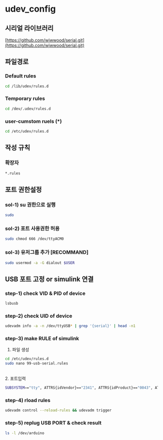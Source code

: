 # udev_config

## 시리얼 라이브러리
[https://github.com/wjwwood/serial.git](https://github.com/wjwwood/serial.git)

## 파일경로
### Default rules
```Bash
cd /lib/udev/rules.d
```
### Temporary rules
``` Bash
cd /dev/.udev/rules.d
```
### user-cumstom ruels (*)
```Bash
cd /etc/udev/rules.d
```
## 작성 규칙
### 확장자
```Bash
*.rules
```
## 포트 권한설정
### sol-1) su 권한으로 실행
```Bash
sudo 
```

### sol-2) 포트 사용권한 허용
```Bash
sudo chmod 666 /dev/ttyACM0
```
### sol-3) 유저그룹 추가 [RECOMMAND]
```Bash
sudo usermod -a -G dialout $USER
```



## USB 포트 고정 or simulink 연결
 ### step-1) check VID & PID of device
```Bash
lsbusb
```
 ### step-2) check UID of device
```Bash
udevadm info -a -n /dev/ttyUSB* | grep '{serial}' | head -n1
```
 ### step-3) make RULE of simulink
1. 파일 생성

```Bash
cd /etc/udev/rules.d
sudo nano 99-usb-serial.rules
```
</br>
2. 포트입력

```Bash
SUBSYSTEM=="tty", ATTRS{idVendor}=="2341", ATTRS{idProduct}=="0043", ATTRS{serial}=="8573531333335161B142", SYMLINK+="arduino"
```
### step-4) rload rules
```Bash
udevadm control --reload-rules && udevadm trigger
```

### step-5) replug USB PORT & check result
 ```Bash
 ls -l /dev/arduino
 ```

